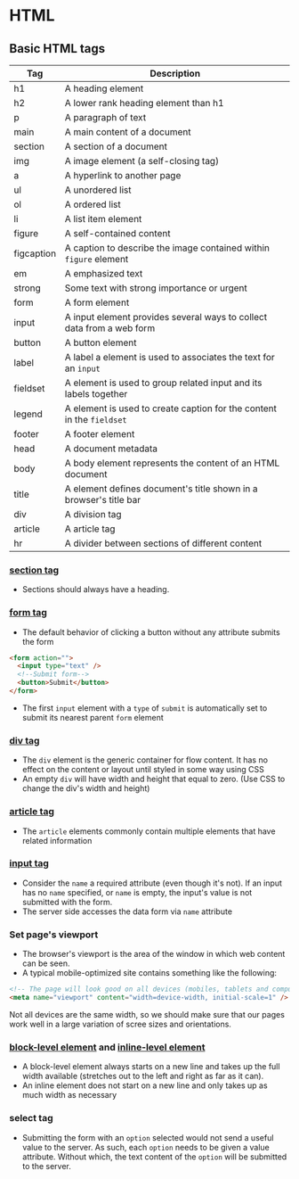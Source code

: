 # HTML

## Basic HTML tags

| Tag        | Description                                                           |
| ---------- | --------------------------------------------------------------------- |
| h1         | A heading element                                                     |
| h2         | A lower rank heading element than h1                                  |
| p          | A paragraph of text                                                   |
| main       | A main content of a document                                          |
| section    | A section of a document                                               |
| img        | A image element (a self-closing tag)                                  |
| a          | A hyperlink to another page                                           |
| ul         | A unordered list                                                      |
| ol         | A ordered list                                                        |
| li         | A list item element                                                   |
| figure     | A self-contained content                                              |
| figcaption | A caption to describe the image contained within `figure` element     |
| em         | A emphasized text                                                     |
| strong     | Some text with strong importance or urgent                            |
| form       | A form element                                                        |
| input      | A input element provides several ways to collect data from a web form |
| button     | A button element                                                      |
| label      | A label a element is used to associates the text for an `input`       |
| fieldset   | A element is used to group related input and its labels together      |
| legend     | A element is used to create caption for the content in the `fieldset` |
| footer     | A footer element                                                      |
| head       | A document metadata                                                   |
| body       | A body element represents the content of an HTML document             |
| title      | A element defines document's title shown in a browser's title bar     |
| div        | A division tag                                                        |
| article    | A article tag                                                         |
| hr         | A divider between sections of different content                       |

### [section tag](https://developer.mozilla.org/en-US/docs/Web/HTML/Element/section)

- Sections should always have a heading.

### [form tag](https://developer.mozilla.org/en-US/docs/Web/HTML/Element/form)

- The default behavior of clicking a button without any attribute submits the form

```html
<form action="">
  <input type="text" />
  <!--Submit form-->
  <button>Submit</button>
</form>
```

- The first `input` element with a `type` of `submit` is automatically set to submit its nearest parent `form` element

### [div tag](https://developer.mozilla.org/en-US/docs/Web/HTML/Element/div)

- The `div` element is the generic container for flow content. It has no effect on the content or layout until styled in some way using CSS
- An empty `div` will have width and height that equal to zero. (Use CSS to change the div's width and height)

### [article tag](https://developer.mozilla.org/en-US/docs/Web/HTML/Element/article)

- The `article` elements commonly contain multiple elements that have related information

### [input tag](https://developer.mozilla.org/en-US/docs/Web/HTML/Element/input)

- Consider the `name` a required attribute (even though it's not). If an input has no `name` specified, or `name` is empty, the input's value is not submitted with the form.
- The server side accesses the data form via `name` attribute

### Set page's viewport

- The browser's viewport is the area of the window in which web content can be seen.
- A typical mobile-optimized site contains something like the following:

```html
<!-- The page will look good on all devices (mobiles, tablets and computers)>-->
<meta name="viewport" content="width=device-width, initial-scale=1" />
```

Not all devices are the same width, so we should make sure that our pages work well in a large variation of scree sizes and orientations.

### [block-level element](https://developer.mozilla.org/en-US/docs/Web/HTML/Block-level_elements) and [inline-level element](https://developer.mozilla.org/en-US/docs/Web/HTML/Inline_elements)

- A block-level element always starts on a new line and takes up the full width available (stretches out to the left and right as far as it can).
- An inline element does not start on a new line and only takes up as much width as necessary

### select tag

- Submitting the form with an `option` selected would not send a useful value to the server. As such, each `option` needs to be given a value attribute. Without which, the text content of the `option` will be submitted to the server.
